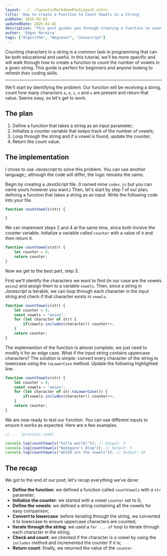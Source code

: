 ```yaml
---
layout: ../../layouts/MarkdownPostLayout.astro
title: 'How to Create a Function to Count Vowels in a String'
pubDate: 2025-02-02
updatedDate: 2025-02-02
description: 'This post guides you through creating a function to count the vowels in a string. It covers the logic and provides examples, making it suitable for both beginners and those looking to refresh their skills.'
author: 'Edgar Moreira'
tags: ["Algorithm", "Beginner", "Javascript"]
---
```


Counting characters in a string is a common task in programming that can be both educational and useful. In this tutorial, we'll be more specific and will walk through how to create a function to count the number of vowels in a given string. This guide is perfect for beginners and anyone looking to refresh their coding skills.

---

We'll start by identifying the problem. Our function will be receiving a string, count how many characters `a`, `e`, `i`, `o` and `u` are present and return that value. Seems easy, so let's get to work.

## The plan
1. Define a function that takes a string as an input parameter;
2. Initialize a counter variable that keeps track of the number of vowels;
3. Loop through the string and if a vowel is found, update the counter;
4. Return the count value.

## The implementation
I chose to use *Javascript* to solve this problem. You can use another language;; although the code will differ, the logic remains the same.

Begin by creating a *JavaScript* file. (I named mine `index.js` but you can name yours however you want.)
Then, let's start by step 1 of our plan; defining a function that takes a string as an input. Write the following code into your file.

```js title="index.js"
function countVowels(str) {

}
```

We can implement steps 2 and 4 at the same time, since both involve the counter variable. Initialize a variable called `counter` with a value of `0` and then return it.

```js title="index.js"
function countVowels(str) {
    let counter = 0;
    return counter;
}
```

Now we get to the best part, step 3.

First we'll identify the characters we want to find (in our case are the vowels `aeiou`) and assign them to a variable `vowels`. 
Then, since a string in *Javascript* is iterable, we can loop through each character in the input string and check if that character exists in `vowels`.

```js title="index.js" ins={3-6}
function countVowels(str) {
    let counter = 0;
    const vowels = "aeiou";
    for (let character of str) {
        if(vowels.includes(character)) counter++;
    }
    return counter;
}
```

The implemention of the function is almost complete; we just need to modify it for an edge case. What if the input string contains uppercase characters? The solution is simple: convert every character of the string to lowercase using the `toLowerCase` method. Update the following highlighted line.

```js title="index.js" {4}
function countVowels(str) {
    let counter = 0;
    const vowels = "aeiou";
    for (let character of str.toLowerCase()) {
        if(vowels.includes(character)) counter++;
    }
    return counter;
}
```

We are now ready to test our function. You can use different inputs to ensure it works as expected. Here are a few examples.

```js title="index.js" {"1.Add these lines at the end of the file":2-5}
// ... (previous code)

console.log(countVowels("hello world!")); // Output: 3
console.log(countVowels("Hedegare's Blog")); // Output: 5
console.log(countVowels("AEIOU are the vowels")); // Output: 10
```

## The recap
We got to the end of our post; let's recap everything we've done:
* **Define the function**: we defined a function called `countVowels` with a `str` parameter;
* **Initialize the counter**: we started with a vowel `counter` set to 0;
* **Define the vowels**: we defined a string containing all the vowels for easy comparison;
* **Convert to lowercase**: before iterating through the string, we converted it to lowercase to ensure uppercase characters are counted;
* **Iterate through the string**: we used a `for ... of` loop to iterate through each character in the string;
* **Check and count**: we checked if the character is a vowel by using the `includes` method and incremented the counter if it is;
* **Return count**: finally, we returned the value of the `counter`.